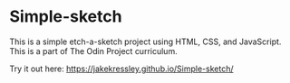 # Simple-sketch

This is a simple etch-a-sketch project using HTML, CSS, and JavaScript. This is a part of The Odin Project curriculum. 

Try it out here: https://jakekressley.github.io/Simple-sketch/

